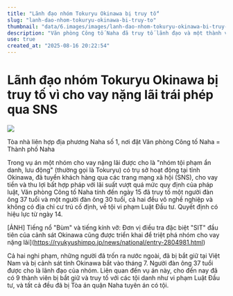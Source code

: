 ```yaml
---
title: "Lãnh đạo nhóm Tokuryu Okinawa bị truy tố"
slug: "lanh-dao-nhom-tokuryu-okinawa-bi-truy-to"
thumbnail: "data/6.images/images/lanh-dao-nhom-tokuryu-okinawa-bi-truy-to.webp"
description: "Văn phòng Công tố Naha đã truy tố lãnh đạo và một thành viên của nhóm tội phạm 'Tokuryu' có trụ sở tại Okinawa vì cho vay nặng lãi trái phép qua mạng xã hội. Cả hai bị bắt ở Việt Nam."
use: true
created_at: "2025-08-16 20:22:54"
---
```


# Lãnh đạo nhóm Tokuryu Okinawa bị truy tố vì cho vay nặng lãi trái phép qua SNS

![](/images/20250816-00000011-ryu-000-2-view.webp)

Tòa nhà liên hợp địa phương Naha số 1, nơi đặt Văn phòng Công tố Naha = Thành phố Naha

Trong vụ án một nhóm cho vay nặng lãi được cho là "nhóm tội phạm ẩn danh, lưu động" (thường gọi là Tokuryu) có trụ sở hoạt động tại tỉnh Okinawa, đã tuyển khách hàng qua các trang mạng xã hội (SNS), cho vay tiền và thu lợi bất hợp pháp với lãi suất vượt quá mức quy định của pháp luật, Văn phòng Công tố Naha tính đến ngày 15 đã truy tố một người đàn ông 37 tuổi và một người đàn ông 30 tuổi, cả hai đều vô nghề nghiệp và không có địa chỉ cư trú cố định, về tội vi phạm Luật Đầu tư. Quyết định có hiệu lực từ ngày 14.

[ẢNH] Tiếng nổ "Bùm" và tiếng kính vỡ: Đơn vị điều tra đặc biệt "SIT" đầu tiên của cảnh sát Okinawa cũng được triển khai để triệt phá nhóm cho vay nặng lãi](https://ryukyushimpo.jp/news/national/entry-2804981.html)

Cả hai nghi phạm, những người đã trốn ra nước ngoài, đã bị bắt giữ tại Việt Nam và bị cảnh sát tỉnh Okinawa bắt vào tháng 7. Người đàn ông 37 tuổi được cho là lãnh đạo của nhóm. Liên quan đến vụ án này, cho đến nay đã có 9 thành viên bị bắt giữ và truy tố với các tội danh như vi phạm Luật Đầu tư, và tất cả đều đã bị Tòa án quận Naha tuyên án có tội.